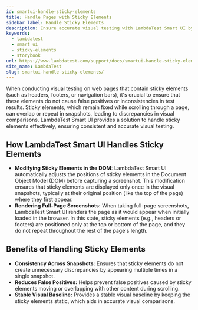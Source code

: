 ```yaml
---
id: smartui-handle-sticky-elements
title: Handle Pages with Sticky Elements
sidebar_label: Handle Sticky Elements
description: Ensure accurate visual testing with LambdaTest Smart UI by effectively handling sticky elements. Prevent false positives and maintain consistency across visual snapshots.
keywords:
  - lambdatest
  - smart ui
  - sticky-elements
  - storybook
url: https://www.lambdatest.com/support/docs/smartui-handle-sticky-elements/
site_name: LambdaTest
slug: smartui-handle-sticky-elements/
---
```


<script type="application/ld+json"
      dangerouslySetInnerHTML={{ __html: JSON.stringify({
       "@context": "https://schema.org",
        "@type": "BreadcrumbList",
        "itemListElement": [{
          "@type": "ListItem",
          "position": 1,
          "name": "LambdaTest",
          "item": "https://www.lambdatest.com"
        },{
          "@type": "ListItem",
          "position": 2,
          "name": "Support",
          "item": "https://www.lambdatest.com/support/docs/"
        },{
          "@type": "ListItem",
          "position": 3,
          "name": "Sticky Elements",
          "item": "https://www.lambdatest.com/support/docs/smartui-handle-sticky-elements/"
        }]
      })
    }}
></script>
When conducting visual testing on web pages that contain sticky elements (such as headers, footers, or navigation bars), it's crucial to ensure that these elements do not cause false positives or inconsistencies in test results. Sticky elements, which remain fixed while scrolling through a page, can overlap or repeat in snapshots, leading to discrepancies in visual comparisons. LambdaTest Smart UI provides a solution to handle sticky elements effectively, ensuring consistent and accurate visual testing.

## How LambdaTest Smart UI Handles Sticky Elements
- **Modifying Sticky Elements in the DOM:**
LambdaTest Smart UI automatically adjusts the positions of sticky elements in the Document Object Model (DOM) before capturing a screenshot. This modification ensures that sticky elements are displayed only once in the visual snapshots, typically at their original position (like the top of the page) where they first appear.
- **Rendering Full-Page Screenshots:**
When taking full-page screenshots, LambdaTest Smart UI renders the page as it would appear when initially loaded in the browser. In this state, sticky elements (e.g., headers or footers) are positioned only at the top or bottom of the page, and they do not repeat throughout the rest of the page's length.

## Benefits of Handling Sticky Elements
- **Consistency Across Snapshots:** Ensures that sticky elements do not create unnecessary discrepancies by appearing multiple times in a single snapshot.
- **Reduces False Positives:** Helps prevent false positives caused by sticky elements moving or overlapping with other content during scrolling.
- **Stable Visual Baseline:** Provides a stable visual baseline by keeping the sticky elements static, which aids in accurate visual comparisons.